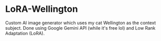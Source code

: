 # LoRA-Wellington
Custom AI image generator which uses my cat Wellington as the context subject. Done using Google Gemini API (while it's free lol) and Low Rank Adaptation (LoRA).
